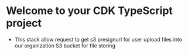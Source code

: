 # Welcome to your CDK TypeScript project

- This stack allow request to get s3 presignurl for user upload files into our organization S3 bucket for file storing
